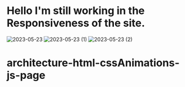 # Hello I'm still working in the Responsiveness  of the site.
![2023-05-23](https://github.com/caiomelotec/architecture-html-cssAnimations-js-page/assets/74388750/04c9e3f0-ffe3-422f-aea2-1430192f7b66)
![2023-05-23 (1)](https://github.com/caiomelotec/architecture-html-cssAnimations-js-page/assets/74388750/c22beda0-09fe-4abd-bb58-bfbd4cc9b8b1)
![2023-05-23 (2)](https://github.com/caiomelotec/architecture-html-cssAnimations-js-page/assets/74388750/865a8ee3-bb44-4aeb-924a-1f0b148d1ebb)

# architecture-html-cssAnimations-js-page

